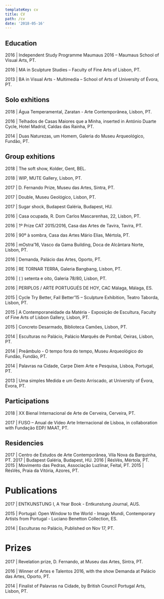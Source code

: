 ```yaml
---
templateKey: cv
title: CV
path: /cv
date: '2018-05-16'
---
```

## Education

2016 | Independent Study Programme Maumaus 2016 – Maumaus School of Visual Arts, PT. 

2016 | MA in Sculpture Studies – Faculty of Fine Arts of Lisbon, PT.

2013 | BA in Visual Arts - Multimedia – School of Arts of University of Évora, PT.



## Solo exhitions

2018 | Água Temperamental, Zaratan - Arte Contemporânea, Lisbon, PT. 

2016 | Telhados de Casas Maiores que a Minha, inserted in António Duarte Cycle, Hotel Madrid, Caldas das Rainha, PT. 

2014 | Duas Naturezas, um Homem, Galeria do Museu Arqueológico, Fundão, PT.



## Group exhitions 

2018 | The soft show, Kolder, Gent, BEL. 

2018 | WIP, MUTE Gallery, Lisbon, PT. 

2017 | D. Fernando Prize, Museu das Artes, Sintra, PT. 

2017 | Double, Museu Geológico, Lisbon, PT. 

2017 | Sugar shock, Budapest Galéria, Budapest, HU. 

2016 | Casa ocupada, R. Dom Carlos Mascarenhas, 22, Lisbon, PT. 

2016 | 1º Prize CAT 2015/2016, Casa das Artes de Tavira, Tavira, PT. 

2016 | 90º à sombra, Casa das Artes Mário Elias, Mértola, PT. 

2016 | mOstra’16, Vasco da Gama Building, Doca de Alcântara Norte, Lisbon, PT. 

2016 | Demanda, Palácio das Artes, Oporto, PT. 

2016 | RE TORNAR TERRA, Galeria Bangbang, Lisbon, PT. 

2016 | ( ) setenta e oito, Galeria 78/80, Lisbon, PT. 

2016 | PERIPLOS / ARTE PORTUGUÉS DE HOY, CAC Málaga, Málaga, ES. 

2015 | Cycle Try Better, Fail Better’15 – Sculpture Exhibition, Teatro Taborda, Lisbon, PT.

2015 | A Contemporaneidade da Matéria - Exposição de Escultura, Faculty of Fine Arts of Lisbon Gallery, Lisbon, PT. 

2015 | Concreto Desarmado, Biblioteca Camões, Lisbon, PT.

2014 | Esculturas no Palácio, Palácio Marquês de Pombal, Oeiras, Lisbon, PT.

2014 | Preâmbulo - O tempo fora do tempo, Museu Arqueológico do Fundão, Fundão, PT.

2014 | Palavras na Cidade, Carpe Diem Arte e Pesquisa, Lisboa, Portugal, PT.

2013 | Uma simples Medida e um Gesto Arriscado, at University of Évora, Évora, PT. 



## Participations

2018 | XX Bienal Internacional de Arte de Cerveira, Cerveira, PT. 

2017 | FUSO – Anual de Vídeo Arte Internacional de Lisboa, in collaboration with Fundação EDP/ MAAT, PT.



## Residencies

2017 | Centro de Estudos de Arte Contemporânea, Vila Nova da Barquinha, PT. 
2017 | Budapest Galéria, Budapest, HU.
2016 | RésVés, Mértola, PT.
2015 | Movimento das Pedras, Associação Luzlinar, Feital, PT. 
2015 | RésVés, Praia da Vitória, Azores, PT.


# Publications

2017 | ENTKUNSTUNG I, A Year Book - Entkunstung Journal, AUS.

2015 | Portugal: Open Window to the World - Imago Mundi, Contemporary Artists from Portugal - Luciano Benetton Collection, ES. 

2014 | Esculturas no Palácio, Published on Nov 17, PT.


# Prizes

2017 | Revelation prize, D. Fernando, at Museu das Artes, Sintra, PT. 

2016 | Winner of Artes e Talentos 2016, with the show Demanda at Palácio das Artes, Oporto, PT.

2014 | Finalist of Palavras na Cidade, by British Council Portugal Arts, Lisbon, PT.
